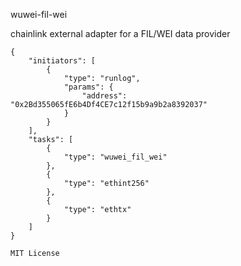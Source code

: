 wuwei-fil-wei

chainlink external adapter for a FIL/WEI data provider



``` 
{
	"initiators": [
		{
			"type": "runlog",
			"params": {
				"address": "0x2Bd355065fE6b4Df4CE7c12f15b9a9b2a8392037"
			}
		}
	],
	"tasks": [
		{
			"type": "wuwei_fil_wei"
		},
		{
			"type": "ethint256"
		},
		{
			"type": "ethtx"
		}
	]
}
```

```
MIT License
```

